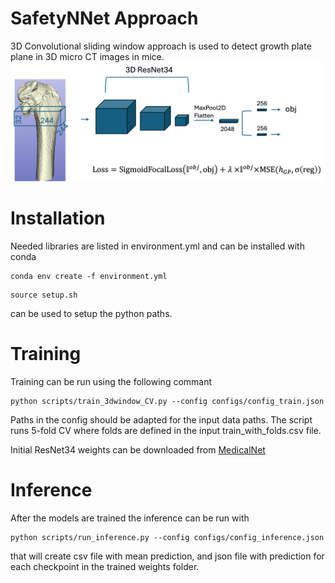 # SafetyNNet Approach
3D Convolutional sliding window approach is used to detect growth plate plane in 3D micro CT images in mice.
![architecture](images/Network+Loss.png)

# Installation

Needed libraries are listed in environment.yml and can be installed with conda
```
conda env create -f environment.yml
``` 
```
source setup.sh
```
can be used to setup the python paths.

# Training


Training can be run using the following commant
```
python scripts/train_3dwindow_CV.py --config configs/config_train.json
```

Paths in the config should be adapted for the input data paths.
The script runs 5-fold CV where folds are defined in the input train_with_folds.csv file.

Initial ResNet34 weights can be downloaded from [MedicalNet](https://github.com/Tencent/MedicalNet)


# Inference
After the models are trained the inference can be run with
```
python scripts/run_inference.py --config configs/config_inference.json
```
that will create csv file with mean prediction, and json file with prediction for each checkpoint in the trained weights folder.

